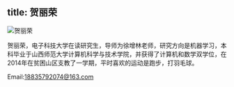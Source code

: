 title: 贺丽荣
---

![贺丽荣](http://7xohr3.com1.z0.glb.clouddn.com/贺丽荣.JPG)

贺丽荣，电子科技大学在读研究生，导师为徐增林老师，研究方向是机器学习，本科毕业于山西师范大学计算机科学与技术学院，并获得了计算机和数学双学位，在2014年在贫困山区支教了一学期，平时喜欢的运动是跑步，打羽毛球。Email:<18835792074@163.com>